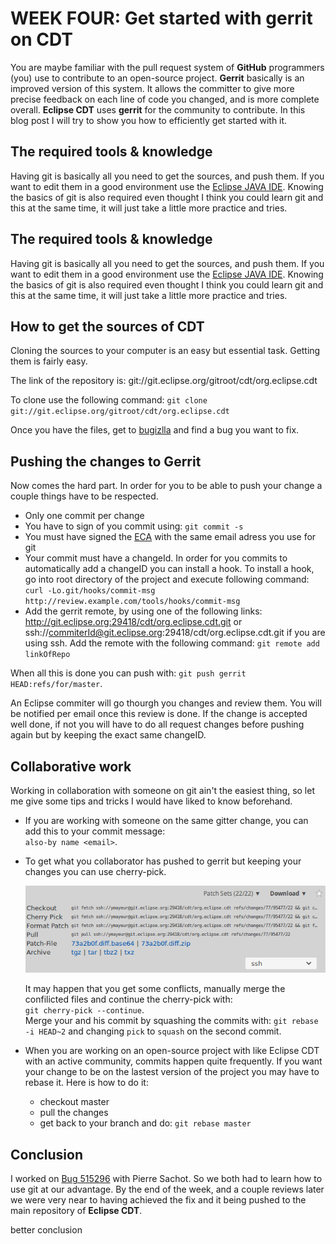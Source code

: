 # WEEK FOUR: Get started with gerrit on CDT

You are maybe familiar with the pull request system of **GitHub** programmers
(you) use to contribute to an open-source project. **Gerrit** basically is an
improved version of this system. It allows the committer to give more precise
feedback on each line of code you changed, and is more complete overall.
**Eclipse CDT** uses **gerrit** for the community to contribute. In this blog
post I will try to show you how to efficiently get started with it.

## The required tools & knowledge

Having git is basically all you need to get the sources, and push them. If you
want to edit them in a good environment use the [Eclipse JAVA
IDE](https://eclipse.org/downloads/packages/release/Neon/3). Knowing the basics
of git is also required even thought I think you could learn git and this at
the same time, it will just take a little more practice and tries.


## The required tools & knowledge

Having git is basically all you need to get the sources, and push them. If you
want to edit them in a good environment use the [Eclipse JAVA
IDE](https://eclipse.org/downloads/packages/release/Neon/3). Knowing the basics
of git is also required even thought I think you could learn git and this at
the same time, it will just take a little more practice and tries.

## How to get the sources of CDT

Cloning the sources to your computer is an easy but essential task. Getting
them is fairly easy.

The link of the repository is:
git://git.eclipse.org/gitroot/cdt/org.eclipse.cdt

To clone use the following command: `git clone
git://git.eclipse.org/gitroot/cdt/org.eclipse.cdt`

Once you have the files, get to [bugizlla](TODO) and find a bug you want to
fix.

## Pushing the changes to Gerrit

Now comes the hard part. In order for you to be able to push your change a
couple things have to be respected.
* Only one commit per change
* You have to sign of you commit using: `git commit -s`
* You must have signed the [ECA](https://www.eclipse.org/legal/ECA.php) with
  the same email adress you use for git
* Your commit must have a changeId. In order for you commits to automatically
  add a changeID you can install a hook. To install a hook, go into root
directory of the project and execute following command: <br> `curl
-Lo.git/hooks/commit-msg http://review.example.com/tools/hooks/commit-msg`
* Add the gerrit remote, by using one of the following links:
  http://git.eclipse.org:29418/cdt/org.eclipse.cdt.git or
ssh://commiterId@git.eclipse.org:29418/cdt/org.eclipse.cdt.git if you are using
ssh. Add the remote with the following command: `git remote add linkOfRepo`

When all this is done you can push with: `git push gerrit
HEAD:refs/for/master`.

An Eclipse commiter will go thourgh you changes and review them. You will be
notified per email once this review is done. If the change is accepted well
done, if not you will have to do all request changes before pushing again but
by keeping the exact same changeID.

## Collaborative work

Working in collaboration with someone on git ain't the easiest thing, so let me
give some tips and tricks I would have liked to know beforehand.

* If you are working with someone on the same gitter change, you can add this
  to your commit message:<br> `also-by name <email>`.

* To get what you collaborator has pushed to gerrit but keeping your changes
  you can use cherry-pick.

  ![cherry-pick](ressource/w4-1.png)

  It may happen that you get some conflicts, manually merge the confilicted
files and continue the cherry-pick with:<br> `git cherry-pick --continue`. <br>
Merge your and his commit by squashing the commits with: `git rebase -i HEAD~2`
and changing `pick` to `squash` on the second commit.

* When you are working on an open-source project with like Eclipse CDT with an
  active community, commits happen quite frequently. If you want your change to
be on the lastest version of the project you may have to rebase it. Here is how
to do it:
  * checkout master
  * pull the changes
  * get back to your branch and do: `git rebase master`

## Conclusion

I worked on [Bug 515296](https://bugs.eclipse.org/bugs/show_bug.cgi?id=515296)
with Pierre Sachot. So we both had to learn how to use git at our advantage. By
the end of the week, and a couple reviews later we were very near to having
achieved the fix and it being pushed to the main repository of **Eclipse CDT**.


better conclusion
